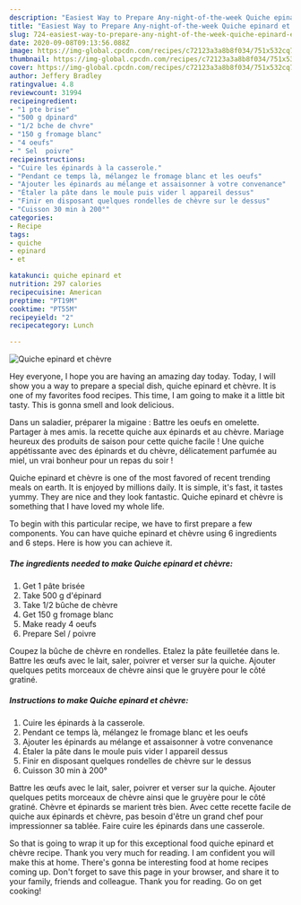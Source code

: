 ```yaml
---
description: "Easiest Way to Prepare Any-night-of-the-week Quiche epinard et chèvre"
title: "Easiest Way to Prepare Any-night-of-the-week Quiche epinard et chèvre"
slug: 724-easiest-way-to-prepare-any-night-of-the-week-quiche-epinard-et-chevre
date: 2020-09-08T09:13:56.088Z
image: https://img-global.cpcdn.com/recipes/c72123a3a8b8f034/751x532cq70/quiche-epinard-et-chevre-photo-principale-de-la-recette.jpg
thumbnail: https://img-global.cpcdn.com/recipes/c72123a3a8b8f034/751x532cq70/quiche-epinard-et-chevre-photo-principale-de-la-recette.jpg
cover: https://img-global.cpcdn.com/recipes/c72123a3a8b8f034/751x532cq70/quiche-epinard-et-chevre-photo-principale-de-la-recette.jpg
author: Jeffery Bradley
ratingvalue: 4.8
reviewcount: 31994
recipeingredient:
- "1 pte brise"
- "500 g dpinard"
- "1/2 bche de chvre"
- "150 g fromage blanc"
- "4 oeufs"
- " Sel  poivre"
recipeinstructions:
- "Cuire les épinards à la casserole."
- "Pendant ce temps là, mélangez le fromage blanc et les oeufs"
- "Ajouter les épinards au mélange et assaisonner à votre convenance"
- "Étaler la pâte dans le moule puis vider l appareil dessus"
- "Finir en disposant quelques rondelles de chèvre sur le dessus"
- "Cuisson 30 min à 200°"
categories:
- Recipe
tags:
- quiche
- epinard
- et

katakunci: quiche epinard et 
nutrition: 297 calories
recipecuisine: American
preptime: "PT19M"
cooktime: "PT55M"
recipeyield: "2"
recipecategory: Lunch

---
```



![Quiche epinard et chèvre](https://img-global.cpcdn.com/recipes/c72123a3a8b8f034/751x532cq70/quiche-epinard-et-chevre-photo-principale-de-la-recette.jpg)

Hey everyone, I hope you are having an amazing day today. Today, I will show you a way to prepare a special dish, quiche epinard et chèvre. It is one of my favorites food recipes. This time, I am going to make it a little bit tasty. This is gonna smell and look delicious.

Dans un saladier, préparer la migaine : Battre les oeufs en omelette. Partager à mes amis. la recette quiche aux épinards et au chèvre. Mariage heureux des produits de saison pour cette quiche facile ! Une quiche appétissante avec des épinards et du chèvre, délicatement parfumée au miel, un vrai bonheur pour un repas du soir !

Quiche epinard et chèvre is one of the most favored of recent trending meals on earth. It is enjoyed by millions daily. It is simple, it's fast, it tastes yummy. They are nice and they look fantastic. Quiche epinard et chèvre is something that I have loved my whole life.


To begin with this particular recipe, we have to first prepare a few components. You can have quiche epinard et chèvre using 6 ingredients and 6 steps. Here is how you can achieve it.

<!--inarticleads1-->

##### The ingredients needed to make Quiche epinard et chèvre:

1. Get 1 pâte brisée
1. Take 500 g d&#39;épinard
1. Take 1/2 bûche de chèvre
1. Get 150 g fromage blanc
1. Make ready 4 oeufs
1. Prepare  Sel / poivre


Coupez la bûche de chèvre en rondelles. Etalez la pâte feuilletée dans le. Battre les œufs avec le lait, saler, poivrer et verser sur la quiche. Ajouter quelques petits morceaux de chèvre ainsi que le gruyère pour le côté gratiné. 

<!--inarticleads2-->

##### Instructions to make Quiche epinard et chèvre:

1. Cuire les épinards à la casserole.
1. Pendant ce temps là, mélangez le fromage blanc et les oeufs
1. Ajouter les épinards au mélange et assaisonner à votre convenance
1. Étaler la pâte dans le moule puis vider l appareil dessus
1. Finir en disposant quelques rondelles de chèvre sur le dessus
1. Cuisson 30 min à 200°


Battre les œufs avec le lait, saler, poivrer et verser sur la quiche. Ajouter quelques petits morceaux de chèvre ainsi que le gruyère pour le côté gratiné. Chèvre et épinards se marient très bien. Avec cette recette facile de quiche aux épinards et chèvre, pas besoin d&#39;être un grand chef pour impressionner sa tablée. Faire cuire les épinards dans une casserole. 

So that is going to wrap it up for this exceptional food quiche epinard et chèvre recipe. Thank you very much for reading. I am confident you will make this at home. There's gonna be interesting food at home recipes coming up. Don't forget to save this page in your browser, and share it to your family, friends and colleague. Thank you for reading. Go on get cooking!
